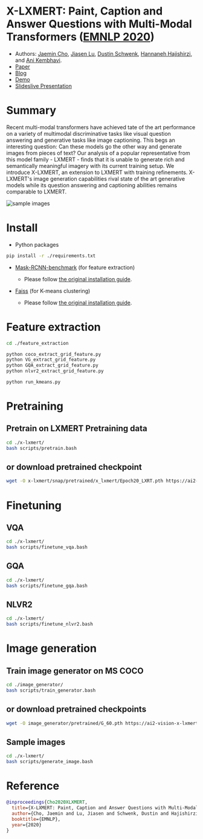# X-LXMERT: Paint, Caption and Answer Questions with Multi-Modal Transformers ([EMNLP 2020](https://2020.emnlp.org/))

* Authors: [Jaemin Cho](https://j-min.io), [Jiasen Lu](https://www.cc.gatech.edu/~jlu347/), [Dustin Schwenk](https://www.semanticscholar.org/author/D.-Schwenk/34846449), [Hannaneh Hajishirzi](https://homes.cs.washington.edu/~hannaneh/), and [Ani Kembhavi](https://anikem.github.io/).
* [Paper](https://arxiv.org/abs/2009.11278)
* [Blog](https://prior.allenai.org/projects/x-lxmert)
* [Demo](https://vision-explorer.allenai.org/text_to_image_generation)
* [Slideslive Presentation](https://slideslive.com/38938675/xlxmert-paint-caption-and-answer-questions-with-multimodal-transformers)

# Summary
Recent multi-modal transformers have achieved tate of the art performance on a variety of multimodal discriminative tasks like visual question answering and generative tasks like image captioning. This begs an interesting question: Can these models go the other way and generate images from pieces of text? Our analysis of a popular representative from this model family - LXMERT - finds that it is unable to generate rich and semantically meaningful imagery with its current training setup. We introduce X-LXMERT, an extension to LXMERT with training refinements. X-LXMERT's image generation capabilities rival state of the art generative models while its question answering and captioning abilities remains comparable to LXMERT.

![sample images](https://prior.allenai.org/assets/project-content/x-lxmert/generation_process.gif)

# Install

* Python packages

```bash
pip install -r ./requirements.txt
```
* [Mask-RCNN-benchmark](https://gitlab.com/vedanuj/vqa-maskrcnn-benchmark) (for feature extraction)
  - Please follow [the original installation guide](https://gitlab.com/vedanuj/vqa-maskrcnn-benchmark/-/blob/master/INSTALL.md).

* [Faiss](https://github.com/facebookresearch/faiss) (for K-means clustering)
  - Please follow [the original installation guide](https://github.com/facebookresearch/faiss/blob/master/INSTALL.md).

# Feature extraction

```bash
cd ./feature_extraction

python coco_extract_grid_feature.py
python VG_extract_grid_feature.py
python GQA_extract_grid_feature.py
python nlvr2_extract_grid_feature.py

python run_kmeans.py
```

# Pretraining

## Pretrain on LXMERT Pretraining data
```bash
cd ./x-lxmert/
bash scripts/pretrain.bash
```

## or download pretrained checkpoint
```bash
wget -O x-lxmert/snap/pretrained/x_lxmert/Epoch20_LXRT.pth https://ai2-vision-x-lxmert.s3-us-west-2.amazonaws.com/x-lxmert/Epoch20_LXRT.pth
```

# Finetuning

## VQA
```bash
cd ./x-lxmert/
bash scripts/finetune_vqa.bash
```

## GQA
```bash
cd ./x-lxmert/
bash scripts/finetune_gqa.bash
```

## NLVR2
```bash
cd ./x-lxmert/
bash scripts/finetune_nlvr2.bash
```

# Image generation

## Train image generator on MS COCO
```bash
cd ./image_generator/
bash scripts/train_generator.bash
```

## or download pretrained checkpoints
```bash
wget -O image_generator/pretrained/G_60.pth https://ai2-vision-x-lxmert.s3-us-west-2.amazonaws.com/image_generator/G_60.pth
```

## Sample images
```bash
cd ./x-lxmert/
bash scripts/generate_image.bash
```


# Reference

```BibTex
@inproceedings{Cho2020XLXMERT,
  title={X-LXMERT: Paint, Caption and Answer Questions with Multi-Modal Transformers},
  author={Cho, Jaemin and Lu, Jiasen and Schwenk, Dustin and Hajishirzi, Hannaneh and Kembhavi, Aniruddha},
  booktitle={EMNLP},
  year={2020}
}
```
